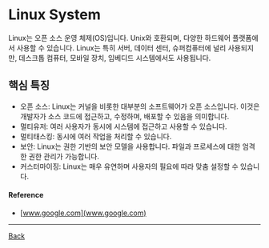 # Linux System

Linux는 오픈 소스 운영 체제(OS)입니다. Unix와 호환되며, 다양한 하드웨어 플랫폼에서 사용할 수 있습니다. Linux는 특히 서버, 데이터 센터, 슈퍼컴퓨터에 널리 사용되지만, 데스크톱 컴퓨터, 모바일 장치, 임베디드 시스템에서도 사용됩니다.

## 핵심 특징

- 오픈 소스: Linux는 커널을 비롯한 대부분의 소프트웨어가 오픈 소스입니다. 이것은 개발자가 소스 코드에 접근하고, 수정하며, 배포할 수 있음을 의미합니다.
- 멀티유저: 여러 사용자가 동시에 시스템에 접근하고 사용할 수 있습니다.
- 멀티태스킹: 동시에 여러 작업을 처리할 수 있습니다.
- 보안: Linux는 권한 기반의 보안 모델을 사용합니다. 파일과 프로세스에 대한 엄격한 권한 관리가 가능합니다.
- 커스터마이징: Linux는 매우 유연하며 사용자의 필요에 따라 맞춤 설정할 수 있습니다.

#### Reference

- [www.google.com](www.google.com)

---

[Back](../README.md)

